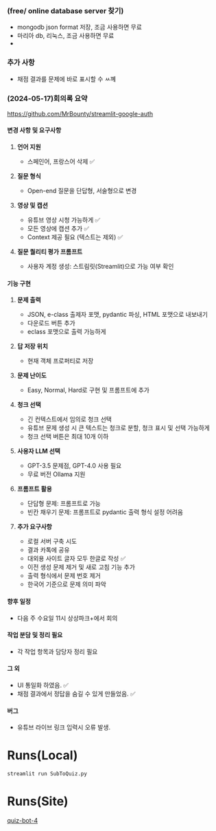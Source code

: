### (free/ online database server 찾기)
- mongodb json format 저장, 조금 사용하면 무료
- 마리아 db, 리눅스, 조금 사용하면 무료
- 
### 추가 사항
- 채점 결과를 문제에 바로 표시할 수 ㅆ꼐
### (2024-05-17)회의록 요약
https://github.com/MrBounty/streamlit-google-auth
#### 변경 사항 및 요구사항
1. **언어 지원**
   - 스페인어, 프랑스어 삭제 ✅

2. **질문 형식**
   - Open-end 질문을 단답형, 서술형으로 변경

3. **영상 및 캡션**
   - 유튜브 영상 시청 가능하게 ✅
   - 모든 영상에 캡션 추가 ✅
   - Context 제공 필요 (텍스트는 제외) ✅

4. **질문 퀄리티 평가 프롬프트**
   - 사용자 계정 생성: 스트림릿(Streamlit)으로 가능 여부 확인

#### 기능 구현
1. **문제 출력**
   - JSON, e-class 출제자 포맷, pydantic 파싱, HTML 포맷으로 내보내기
   - 다운로드 버튼 추가
   - eclass 포맷으로 출력 가능하게

2. **답 저장 위치**
   - 현재 객체 프로퍼티로 저장

3. **문제 난이도**
   - Easy, Normal, Hard로 구현 및 프롬프트에 추가

4. **청크 선택**
   - 긴 컨텍스트에서 임의로 청크 선택
   - 유튜브 문제 생성 시 큰 텍스트는 청크로 분할, 청크 표시 및 선택 가능하게
   - 청크 선택 버튼은 최대 10개 이하

5. **사용자 LLM 선택**
   - GPT-3.5 문제점, GPT-4.0 사용 필요
   - 무료 버전 Ollama 지원

6. **프롬프트 활용**
   - 단답형 문제: 프롬프트로 가능
   - 빈칸 채우기 문제: 프롬프트로 pydantic 출력 형식 설정 어려움

7. **추가 요구사항**
   - 로컬 서버 구축 시도
   - 결과 카톡에 공유
   - 대외용 사이트 글자 모두 한글로 작성 ✅
   - 이전 생성 문제 제거 및 새로 고침 기능 추가
   - 출력 형식에서 문제 번호 제거
   - 한국어 기준으로 문제 의미 파악 

#### 향후 일정
- 다음 주 수요일 11시 상상파크+에서 회의

#### 작업 분담 및 정리 필요
- 각 작업 항목과 담당자 정리 필요

#### 그 외
- UI 통일화 하였음. ✅
- 채점 결과에서 정답을 숨길 수 있게 만들었음. ✅

#### 버그
- 유튜브 라이브 링크 입력시 오류 발생. 

# Runs(Local)
```python
streamlit run SubToQuiz.py
```

# Runs(Site)
[quiz-bot-4](https://quiz-bot-4.streamlit.app/)
